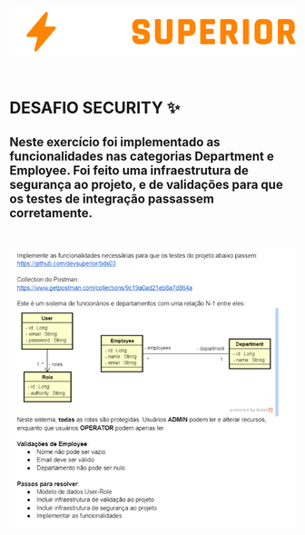<p align="center">
<img src = ".banner/devsuperior.svg" alt="exercicio">
</p>

<br />

# DESAFIO SECURITY ✨
## Neste exercício foi implementado as funcionalidades nas categorias Department e Employee. Foi feito uma infraestrutura de segurança ao projeto, e de validações para que os testes de integração passassem corretamente.

<br />

<p align="center">
<img src = ".banner/exercicio-security.PNG" alt="exercicio">
</p>